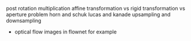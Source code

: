 post rotation multiplication
affine transformation vs 
rigid transformation vs 
aperture problem 
horn and schuk
lucas and kanade 
upsampling and downsampling 
- optical flow images in flownet for example 
